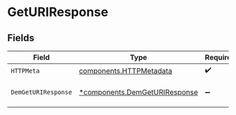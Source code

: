 # GetURIResponse


## Fields

| Field                                                                         | Type                                                                          | Required                                                                      | Description                                                                   |
| ----------------------------------------------------------------------------- | ----------------------------------------------------------------------------- | ----------------------------------------------------------------------------- | ----------------------------------------------------------------------------- |
| `HTTPMeta`                                                                    | [components.HTTPMetadata](../../models/components/httpmetadata.md)            | :heavy_check_mark:                                                            | N/A                                                                           |
| `DemGetURIResponse`                                                           | [*components.DemGetURIResponse](../../models/components/demgeturiresponse.md) | :heavy_minus_sign:                                                            | The request has succeeded.                                                    |